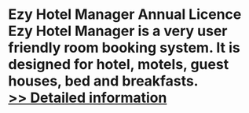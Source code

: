 # Ezy Hotel Manager Annual Licence<br />Ezy Hotel Manager is a very user friendly room booking system. It is designed for hotel, motels, guest houses, bed and breakfasts.<br />[>> Detailed information](https://secure.shareit.com/shareit/product.html?productid=300523949&affiliateid=200057808)